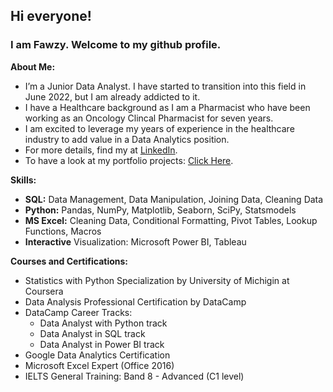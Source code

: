## Hi everyone!
### I am Fawzy. Welcome to my github profile.



**About Me:**
- I’m a Junior Data Analyst. I have started to transition into this field in June 2022, but I am already addicted to it.
- I have a Healthcare background as I am a Pharmacist who have been working as an Oncology Clincal Pharmacist for seven years.
- I am excited to leverage my years of experience in the healthcare industry to add value in a Data Analytics position. 
- For more details, find my at [LinkedIn](https://www.linkedin.com/in/fawzy-almatary/).
- To have a look at my portfolio projects: [Click Here](https://github.com/Fawzy-Almatary/Portfolio-Projects).

**Skills:**
- **SQL:** Data Management, Data Manipulation, Joining Data, Cleaning Data
- **Python:** Pandas, NumPy, Matplotlib, Seaborn, SciPy, Statsmodels
- **MS Excel:** Cleaning Data, Conditional Formatting, Pivot Tables, Lookup Functions, Macros
- **Interactive** Visualization: Microsoft Power BI, Tableau

**Courses and Certifications:**
- Statistics with Python Specialization by University of Michigin at Coursera
- Data Analysis Professional Certification by DataCamp
- DataCamp Career Tracks:
  * Data Analyst with Python track
  * Data Analyst in SQL track
  * Data Analyst in Power BI track
- Google Data Analytics Certification
- Microsoft Excel Expert (Office 2016)
- IELTS General Training: Band 8 - Advanced (C1 level)
